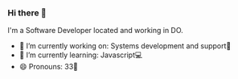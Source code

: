 ### Hi there 👋

I'm a Software Developer located and working in DO.
- 🔭 I’m currently working on: Systems development and support🧰
- 🌱 I’m currently learning: Javascript💻
- 😄 Pronouns: 33🏀


<!--
**cris1905/cris1905** is a ✨ _special_ ✨ repository because its `README.md` (this file) appears on your GitHub profile.

Here are some ideas to get you started:

- 🔭 I’m currently working on ...
- 🌱 I’m currently learning ...
- 👯 I’m looking to collaborate on ...
- 🤔 I’m looking for help with ...
- 💬 Ask me about ...
- 📫 How to rea
- 😄 Pronouns: 33🏀
- ⚡ Fun fact: ...
-->
